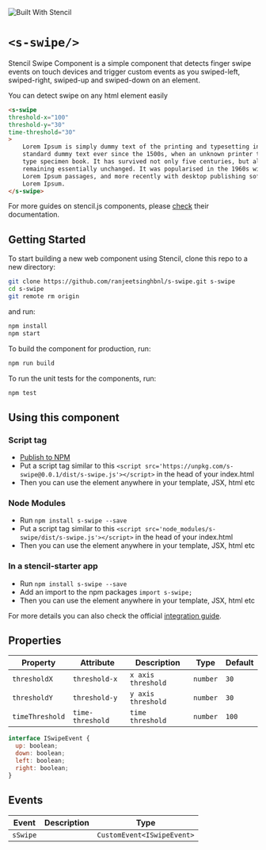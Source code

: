 ![Built With Stencil](https://img.shields.io/badge/-Built%20With%20Stencil-16161d.svg?logo=data%3Aimage%2Fsvg%2Bxml%3Bbase64%2CPD94bWwgdmVyc2lvbj0iMS4wIiBlbmNvZGluZz0idXRmLTgiPz4KPCEtLSBHZW5lcmF0b3I6IEFkb2JlIElsbHVzdHJhdG9yIDE5LjIuMSwgU1ZHIEV4cG9ydCBQbHVnLUluIC4gU1ZHIFZlcnNpb246IDYuMDAgQnVpbGQgMCkgIC0tPgo8c3ZnIHZlcnNpb249IjEuMSIgaWQ9IkxheWVyXzEiIHhtbG5zPSJodHRwOi8vd3d3LnczLm9yZy8yMDAwL3N2ZyIgeG1sbnM6eGxpbms9Imh0dHA6Ly93d3cudzMub3JnLzE5OTkveGxpbmsiIHg9IjBweCIgeT0iMHB4IgoJIHZpZXdCb3g9IjAgMCA1MTIgNTEyIiBzdHlsZT0iZW5hYmxlLWJhY2tncm91bmQ6bmV3IDAgMCA1MTIgNTEyOyIgeG1sOnNwYWNlPSJwcmVzZXJ2ZSI%2BCjxzdHlsZSB0eXBlPSJ0ZXh0L2NzcyI%2BCgkuc3Qwe2ZpbGw6I0ZGRkZGRjt9Cjwvc3R5bGU%2BCjxwYXRoIGNsYXNzPSJzdDAiIGQ9Ik00MjQuNywzNzMuOWMwLDM3LjYtNTUuMSw2OC42LTkyLjcsNjguNkgxODAuNGMtMzcuOSwwLTkyLjctMzAuNy05Mi43LTY4LjZ2LTMuNmgzMzYuOVYzNzMuOXoiLz4KPHBhdGggY2xhc3M9InN0MCIgZD0iTTQyNC43LDI5Mi4xSDE4MC40Yy0zNy42LDAtOTIuNy0zMS05Mi43LTY4LjZ2LTMuNkgzMzJjMzcuNiwwLDkyLjcsMzEsOTIuNyw2OC42VjI5Mi4xeiIvPgo8cGF0aCBjbGFzcz0ic3QwIiBkPSJNNDI0LjcsMTQxLjdIODcuN3YtMy42YzAtMzcuNiw1NC44LTY4LjYsOTIuNy02OC42SDMzMmMzNy45LDAsOTIuNywzMC43LDkyLjcsNjguNlYxNDEuN3oiLz4KPC9zdmc%2BCg%3D%3D&colorA=16161d&style=flat-square)

# `<s-swipe/>`

Stencil Swipe Component is a simple component that detects finger swipe events on touch devices and trigger custom events as you swiped-left, swiped-right, swiped-up and swiped-down on an element.

You can detect swipe on any html element easily 

```html
<s-swipe
threshold-x="100"  
threshold-y="30"  
time-threshold="30"
>
    Lorem Ipsum is simply dummy text of the printing and typesetting industry. Lorem Ipsum has been the industry's
    standard dummy text ever since the 1500s, when an unknown printer took a galley of type and scrambled it to make a
    type specimen book. It has survived not only five centuries, but also the leap into electronic typesetting,
    remaining essentially unchanged. It was popularised in the 1960s with the release of Letraset sheets containing
    Lorem Ipsum passages, and more recently with desktop publishing software like Aldus PageMaker including versions of
    Lorem Ipsum.
</s-swipe>
```

For more guides on stencil.js components, please [check](https://stenciljs.com/docs/component) their documentation.

## Getting Started

To start building a new web component using Stencil, clone this repo to a new directory:

```bash
git clone https://github.com/ranjeetsinghbnl/s-swipe.git s-swipe
cd s-swipe
git remote rm origin
```

and run:

```bash
npm install
npm start
```

To build the component for production, run:

```bash
npm run build
```

To run the unit tests for the components, run:

```bash
npm test
```


## Using this component

### Script tag

- [Publish to NPM](https://docs.npmjs.com/getting-started/publishing-npm-packages)
- Put a script tag similar to this `<script src='https://unpkg.com/s-swipe@0.0.1/dist/s-swipe.js'></script>` in the head of your index.html
- Then you can use the element anywhere in your template, JSX, html etc

### Node Modules
- Run `npm install s-swipe --save`
- Put a script tag similar to this `<script src='node_modules/s-swipe/dist/s-swipe.js'></script>` in the head of your index.html
- Then you can use the element anywhere in your template, JSX, html etc

### In a stencil-starter app
- Run `npm install s-swipe --save`
- Add an import to the npm packages `import s-swipe;`
- Then you can use the element anywhere in your template, JSX, html etc

For more details you can also check the official [integration guide](https://stenciljs.com/docs/javascript).


## Properties

| Property        | Attribute        | Description | Type     | Default |
| --------------- | ---------------- | ----------- | -------- | ------- |
| `thresholdX`    | `threshold-x`    | `x axis threshold`            | `number` | `30`    |
| `thresholdY`    | `threshold-y`    | `y axis threshold`            | `number` | `30`    |
| `timeThreshold` | `time-threshold` |  `time threshold`           | `number` | `100`   |


```javascript
interface ISwipeEvent {
  up: boolean;
  down: boolean;
  left: boolean;
  right: boolean;
}
```


## Events

| Event    | Description | Type                       |
| -------- | ----------- | -------------------------- |
| `sSwipe` |             | `CustomEvent<ISwipeEvent>` |